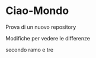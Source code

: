 # Ciao-Mondo
Prova di un nuovo repository


Modifiche per vedere le differenze

secondo ramo
  e tre
